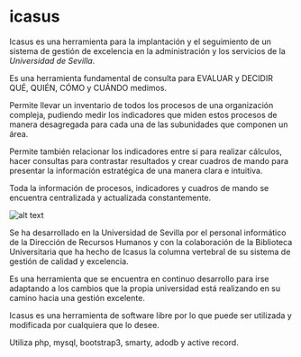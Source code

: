 # icasus

Icasus es una herramienta para la implantación y el seguimiento de un 
sistema de gestión de excelencia en la administración y los servicios 
de la *Universidad de Sevilla*.

Es una herramienta fundamental de consulta para EVALUAR y DECIDIR QUÉ, 
QUIÉN, CÓMO y CUÁNDO medimos.

Permite llevar un inventario de todos los procesos de una organización 
compleja, pudiendo medir los indicadores que miden estos procesos de 
manera desagregada para cada una de las subunidades que componen un área.

Permite también relacionar los indicadores entre si para realizar 
cálculos, hacer consultas para contrastar resultados y crear cuadros de 
mando para presentar la información estratégica de una manera clara e 
intuitiva.

Toda la información de procesos, indicadores y cuadros de mando se 
encuentra centralizada y actualizada constantemente.

![alt text](https://icasus3.us.es/images/captura_icasus.png "Captura de pantalla de una unidad")

Se ha desarrollado en la Universidad de Sevilla por el personal 
informático de la Dirección de Recursos Humanos y con la colaboración 
de la Biblioteca Universitaria que ha hecho de Icasus la columna 
vertebral de su sistema de gestión de calidad y excelencia.

Es una herramienta que se encuentra en continuo desarrollo para irse 
adaptando a los cambios que la propia universidad está realizando en 
su camino hacia una gestión excelente.

Icasus es una herramienta de software libre por lo que puede ser 
utilizada y modificada por cualquiera que lo desee.  

Utiliza php, mysql, bootstrap3, smarty, adodb y active record.



